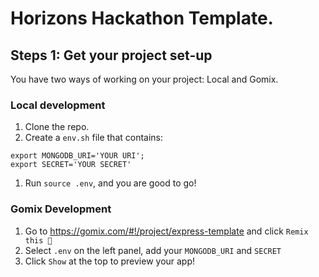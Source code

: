 # Horizons Hackathon Template.

## Steps 1: Get your project set-up
You have two ways of working on your project: Local and Gomix.

### Local development
1. Clone the repo.
1. Create a `env.sh` file that contains:

  ```
  export MONGODB_URI='YOUR URI';
  export SECRET='YOUR SECRET'
  ```

1. Run `source .env`, and you are good to go!

### Gomix Development

1. Go to https://gomix.com/#!/project/express-template and click
  `Remix this 🎤`
1. Select `.env` on the left panel, add your `MONGODB_URI` and `SECRET`
1. Click `Show` at the top to preview your app!
